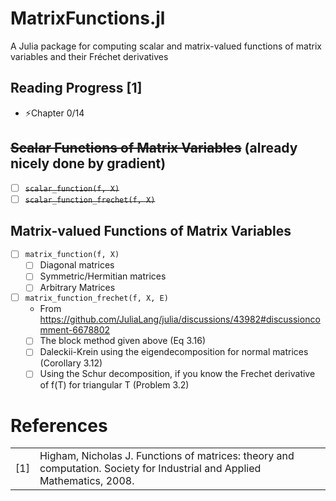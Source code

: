 # MatrixFunctions.jl
A Julia package for computing scalar and matrix-valued functions of matrix variables and their Fréchet derivatives

## Reading Progress [1]
- ⚡Chapter 0/14

## ~~Scalar Functions of Matrix Variables~~ (already nicely done by gradient)
- [ ] ~~`scalar_function(f, X)`~~
- [ ] ~~`scalar_function_frechet(f, X)`~~

## Matrix-valued Functions of Matrix Variables
- [ ] `matrix_function(f, X)`
  - [ ] Diagonal matrices
  - [ ] Symmetric/Hermitian matrices
  - [ ] Arbitrary Matrices
        
- [ ] `matrix_function_frechet(f, X, E)`
  - From https://github.com/JuliaLang/julia/discussions/43982#discussioncomment-6678802
  - [ ] The block method given above (Eq 3.16)
  - [ ] Daleckii-Krein using the eigendecomposition for normal matrices (Corollary 3.12)
  - [ ] Using the Schur decomposition, if you know the Frechet derivative of f(T) for triangular T (Problem 3.2)

# References
| | |
| --- | --- |
| [1] | Higham, Nicholas J. Functions of matrices: theory and computation. Society for Industrial and Applied Mathematics, 2008. |
